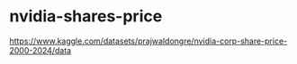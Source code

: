 # nvidia-shares-price
https://www.kaggle.com/datasets/prajwaldongre/nvidia-corp-share-price-2000-2024/data

